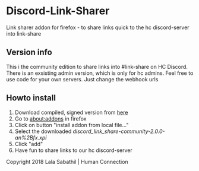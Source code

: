 # Discord-Link-Sharer
Link sharer addon for firefox - to share links quick to the hc discord-server into link-share

## Version info
This i the community edition to share links into #link-share on HC Discord.
There is an exsisting admin version, which is only for hc admins.
Feel free to use code for your own servers.
Just change the webhook urls

## Howto install
1. Download compiled, signed version from [here](https://github.com/Human-Connection/Discord-Link-Sharer/raw/master/discord_link_share-community-2.0.0-an%2Bfx.xpi)
2. Go to [about:addons](about:addons) in firefox
3. Click on button "install addon from local file..."
4. Select the downloaded *discord_link_share-community-2.0.0-an%2Bfx.xpi*
5. Click "add"
6. Have fun to share links to our hc discord-server

Copyright 2018 Lala Sabathil | Human Connection

